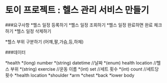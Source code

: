 # 토이 프로젝트 : 헬스 관리 서비스 만들기

###요구사항
 *헬스 일정 등록하기
 *헬스 일정 조회하기
 *헬스 일정 완료하면 완료 체크 하기
 *헬스 일정 삭제하기
 
 *헬스 부위 구분하기 (어꺠,팔,가슴,등,하체)
 
 
 ###데이터
 
  *health 
    *(long) number
    *(string) datetime //날짜
    *(enum) health location //헬스 부위
    *(string) exercise //운동 이름
    *(int) set //세트 횟수
    *(int) count //세트당 횟수
  *health location
    *shoulder
    *arm
    *chest
    *back
    *lower body
    

